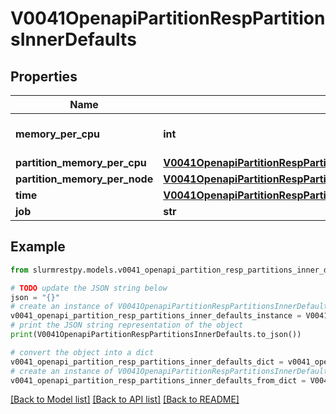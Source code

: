 # V0041OpenapiPartitionRespPartitionsInnerDefaults


## Properties

Name | Type | Description | Notes
------------ | ------------- | ------------- | -------------
**memory_per_cpu** | **int** | DefMemPerCPU or DefMemPerNode | [optional]
**partition_memory_per_cpu** | [**V0041OpenapiPartitionRespPartitionsInnerDefaultsPartitionMemoryPerCpu**](V0041OpenapiPartitionRespPartitionsInnerDefaultsPartitionMemoryPerCpu.md) |  | [optional]
**partition_memory_per_node** | [**V0041OpenapiPartitionRespPartitionsInnerDefaultsPartitionMemoryPerNode**](V0041OpenapiPartitionRespPartitionsInnerDefaultsPartitionMemoryPerNode.md) |  | [optional]
**time** | [**V0041OpenapiPartitionRespPartitionsInnerDefaultsTime**](V0041OpenapiPartitionRespPartitionsInnerDefaultsTime.md) |  | [optional]
**job** | **str** | JobDefaults | [optional]

## Example

```python
from slurmrestpy.models.v0041_openapi_partition_resp_partitions_inner_defaults import V0041OpenapiPartitionRespPartitionsInnerDefaults

# TODO update the JSON string below
json = "{}"
# create an instance of V0041OpenapiPartitionRespPartitionsInnerDefaults from a JSON string
v0041_openapi_partition_resp_partitions_inner_defaults_instance = V0041OpenapiPartitionRespPartitionsInnerDefaults.from_json(json)
# print the JSON string representation of the object
print(V0041OpenapiPartitionRespPartitionsInnerDefaults.to_json())

# convert the object into a dict
v0041_openapi_partition_resp_partitions_inner_defaults_dict = v0041_openapi_partition_resp_partitions_inner_defaults_instance.to_dict()
# create an instance of V0041OpenapiPartitionRespPartitionsInnerDefaults from a dict
v0041_openapi_partition_resp_partitions_inner_defaults_from_dict = V0041OpenapiPartitionRespPartitionsInnerDefaults.from_dict(v0041_openapi_partition_resp_partitions_inner_defaults_dict)
```
[[Back to Model list]](../README.md#documentation-for-models) [[Back to API list]](../README.md#documentation-for-api-endpoints) [[Back to README]](../README.md)


